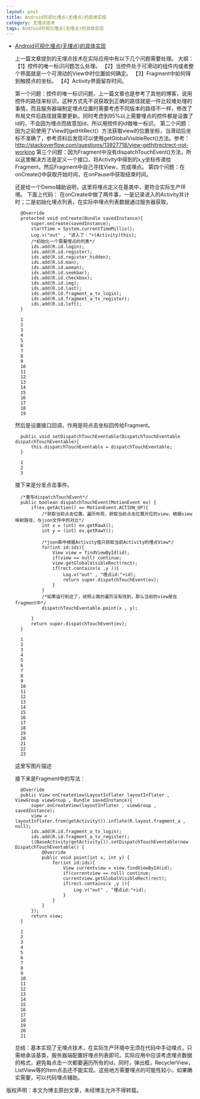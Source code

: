 ```yaml
---
layout: post
title: Android可视化埋点(无埋点)的具体实现
category: 无埋点技术
tags: Android可视化埋点(无埋点)的具体实现 
---
```


* [Android可视化埋点(无埋点)的具体实现](http://blog.csdn.net/HHcoco/article/details/52250627)

    上一篇文章提到的无埋点技术在实际应用中有以下几个问题需要处理。
    大纲：
    【1】控件的唯一标识问题怎么处理。
    【2】当控件处于可滑动的组件内或者整个界面就是一个可滑动的View中时位置如何确定。
    【3】Fragment中如何得到触摸点的坐标。
    【4】Activity界面留存时间。

    第一个问题：控件的唯一标识问题，上一篇文章也是参考了其他的博客，说用控件的路径来标识。这种方式先不说获取到正确的路径就是一件比较难处理的事情，而且服务器端制定埋点位置时需要考虑不同版本的路径不一样，修改了布局文件后路径就需要更新。同时考虑到95%以上需要埋点的控件都是设置了id的，不会因为埋点而故意加id，所以用控件的id做唯一标识。
    第二个问题：因为之前使用了View的getHitRect(）方法获取view的位置坐标，当滑动后坐标不准确了，参考资料后发现可以使用getGlobalVisibleRect()方法。参考：http://stackoverflow.com/questions/13927718/view-gethitrectrect-not-working
    第三个问题：因为Fragment中没有dispatchTouchEvent()方法，所以这里解决方法是定义一个接口，将Activity中得到的x,y坐标传递给Fragment，然后Fragment中自己寻找View，完成埋点。
    第四个问题：在onCreate()中获取开始时间，在onPause中获取结束时间。

    还是给一个Demo辅助说明，这里将埋点定义在基类中，更符合实际生产环境。
    下面上代码：
    在onCreate中做了两件事，一是记录进入的Activity并计时；二是初始化埋点列表，在实际中埋点列表数据通过服务器获取。

        @Override
        protected void onCreate(Bundle savedInstance){
            super.onCreate(savedInstance);
            startTime = System.currentTimeMillis();
            Log.v("out" , "进入了："+(Activity)this);
            /*初始化一个需要埋点的列表*/
            ids.add(R.id.login);
            ids.add(R.id.register);
            ids.add(R.id.register_hidden);
            ids.add(R.id.man);
            ids.add(R.id.woman);
            ids.add(R.id.seekbar);
            ids.add(R.id.checkbox);
            ids.add(R.id.img);
            ids.add(R.id.last);
            ids.add(R.id.fragment_a_tv_login);
            ids.add(R.id.fragment_a_tv_register);
            ids.add(R.id.left);
        }

        1
        2
        3
        4
        5
        6
        7
        8
        9
        10
        11
        12
        13
        14
        15
        16
        17
        18
        19

    然后是设置接口回调，作用是将点击坐标回传给Fragment。

        public void setDispatchTouchEventable(DispatchTouchEventable dispatchTouchEventable){
            this.dispatchTouchEventable = dispatchTouchEventable;
        }

        1
        2
        3

    接下来是分发点击事件。

        /*重写dispatchTouchEvent*/
        public boolean dispatchTouchEvent(MotionEvent ev) {
            if(ev.getAction() == MotionEvent.ACTION_UP){
                /*获取当前点击位置，遍历布局，获取当前点击位置对应的view，根据view映射路径，与json文件中的对比*/
                int x = (int) ev.getRawX();
                int y = (int) ev.getRawY();

                /*json串中根据Activity值只获取当前Activity的埋点View*/
                for(int id:ids){
                    View view = findViewById(id);
                    if(view == null) continue;
                    view.getGlobalVisibleRect(rect);
                    if(rect.contains(x ,y )){
                        Log.v("out" , "埋点id:"+id);
                        return super.dispatchTouchEvent(ev);
                    }
                }
                /*如果运行到这了，说明上面的遍历没有找到，那么当前的view是在fragment中*/
                dispatchTouchEventable.point(x , y);

            }
            return super.dispatchTouchEvent(ev);
        }

        1
        2
        3
        4
        5
        6
        7
        8
        9
        10
        11
        12
        13
        14
        15
        16
        17
        18
        19
        20
        21
        22
        23

    这里写图片描述

    接下来是Fragment中的写法：

        @Override
        public View onCreateView(LayoutInflater layoutInflater , ViewGroup viewGroup , Bundle savedInstance){
            super.onCreateView(layoutInflater , viewGroup , savedInstance);
            view = layoutInflater.from(getActivity()).inflate(R.layout.fragment_a , null);
            ids.add(R.id.fragment_a_tv_login);
            ids.add(R.id.fragment_a_tv_register);
            ((BaseActivity)getActivity()).setDispatchTouchEventable(new DispatchTouchEventable() {
                @Override
                public void point(int x, int y) {
                    for(int id:ids){
                        View currentview = view.findViewById(id);
                        if(currentview == null) continue;
                        currentview.getGlobalVisibleRect(rect);
                        if(rect.contains(x ,y )){
                            Log.v("out" , "埋点id:"+id);
                        }
                    }
                }
            });
            return view;
        }

        1
        2
        3
        4
        5
        6
        7
        8
        9
        10
        11
        12
        13
        14
        15
        16
        17
        18
        19
        20
        21

    总结：基本实现了无埋点技术，在实际生产环境中无须在代码中手动埋点，只需继承该基类，服务器端配置好埋点列表即可。实际应用中应该考虑埋点数据的格式，避免每点击一次都要遍历所有的id，同时，弹出框，RecyclerView，ListView等的Item点击还不能实现。这些地方需要埋点的可能性较小，如果确实需要，可以代码埋点辅助。

版权声明：本文为博主原创文章，未经博主允许不得转载。